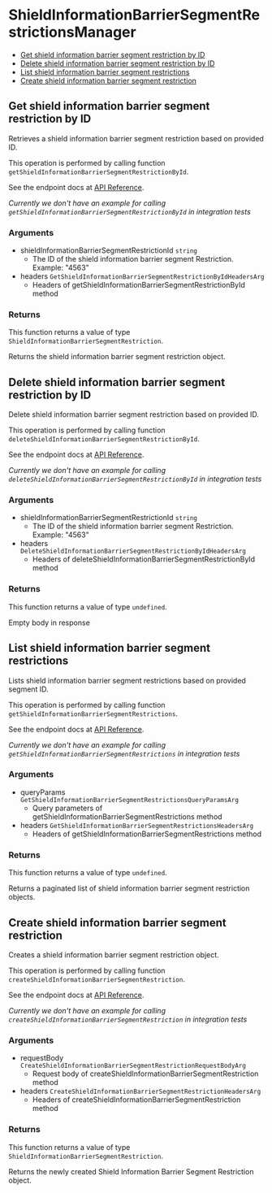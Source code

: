 # ShieldInformationBarrierSegmentRestrictionsManager


- [Get shield information barrier segment restriction by ID](#get-shield-information-barrier-segment-restriction-by-id)
- [Delete shield information barrier segment restriction by ID](#delete-shield-information-barrier-segment-restriction-by-id)
- [List shield information barrier segment restrictions](#list-shield-information-barrier-segment-restrictions)
- [Create shield information barrier segment restriction](#create-shield-information-barrier-segment-restriction)

## Get shield information barrier segment restriction by ID

Retrieves a shield information barrier segment
restriction based on provided ID.

This operation is performed by calling function `getShieldInformationBarrierSegmentRestrictionById`.

See the endpoint docs at
[API Reference](https://developer.box.com/reference/get-shield-information-barrier-segment-restrictions-id/).

*Currently we don't have an example for calling `getShieldInformationBarrierSegmentRestrictionById` in integration tests*

### Arguments

- shieldInformationBarrierSegmentRestrictionId `string`
  - The ID of the shield information barrier segment Restriction. Example: "4563"
- headers `GetShieldInformationBarrierSegmentRestrictionByIdHeadersArg`
  - Headers of getShieldInformationBarrierSegmentRestrictionById method


### Returns

This function returns a value of type `ShieldInformationBarrierSegmentRestriction`.

Returns the shield information barrier segment
restriction object.


## Delete shield information barrier segment restriction by ID

Delete shield information barrier segment restriction
based on provided ID.

This operation is performed by calling function `deleteShieldInformationBarrierSegmentRestrictionById`.

See the endpoint docs at
[API Reference](https://developer.box.com/reference/delete-shield-information-barrier-segment-restrictions-id/).

*Currently we don't have an example for calling `deleteShieldInformationBarrierSegmentRestrictionById` in integration tests*

### Arguments

- shieldInformationBarrierSegmentRestrictionId `string`
  - The ID of the shield information barrier segment Restriction. Example: "4563"
- headers `DeleteShieldInformationBarrierSegmentRestrictionByIdHeadersArg`
  - Headers of deleteShieldInformationBarrierSegmentRestrictionById method


### Returns

This function returns a value of type `undefined`.

Empty body in response


## List shield information barrier segment restrictions

Lists shield information barrier segment restrictions
based on provided segment ID.

This operation is performed by calling function `getShieldInformationBarrierSegmentRestrictions`.

See the endpoint docs at
[API Reference](https://developer.box.com/reference/get-shield-information-barrier-segment-restrictions/).

*Currently we don't have an example for calling `getShieldInformationBarrierSegmentRestrictions` in integration tests*

### Arguments

- queryParams `GetShieldInformationBarrierSegmentRestrictionsQueryParamsArg`
  - Query parameters of getShieldInformationBarrierSegmentRestrictions method
- headers `GetShieldInformationBarrierSegmentRestrictionsHeadersArg`
  - Headers of getShieldInformationBarrierSegmentRestrictions method


### Returns

This function returns a value of type `undefined`.

Returns a paginated list of
shield information barrier segment restriction objects.


## Create shield information barrier segment restriction

Creates a shield information barrier
segment restriction object.

This operation is performed by calling function `createShieldInformationBarrierSegmentRestriction`.

See the endpoint docs at
[API Reference](https://developer.box.com/reference/post-shield-information-barrier-segment-restrictions/).

*Currently we don't have an example for calling `createShieldInformationBarrierSegmentRestriction` in integration tests*

### Arguments

- requestBody `CreateShieldInformationBarrierSegmentRestrictionRequestBodyArg`
  - Request body of createShieldInformationBarrierSegmentRestriction method
- headers `CreateShieldInformationBarrierSegmentRestrictionHeadersArg`
  - Headers of createShieldInformationBarrierSegmentRestriction method


### Returns

This function returns a value of type `ShieldInformationBarrierSegmentRestriction`.

Returns the newly created Shield
Information Barrier Segment Restriction object.


